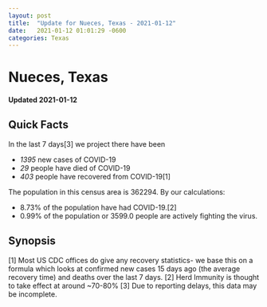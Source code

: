 ```yaml
---
layout: post
title:  "Update for Nueces, Texas - 2021-01-12"
date:   2021-01-12 01:01:29 -0600
categories: Texas
---
```


# Nueces, Texas
#### Updated 2021-01-12

## Quick Facts

In the last 7 days[3] we project there have been
- *1395* new cases of COVID-19
- *29* people have died of COVID-19
- *403* people have recovered from COVID-19[1]

The population in this census area is 362294. By our calculations:
- 8.73% of the population have had COVID-19.[2]
- 0.99% of the population or 3599.0 people are actively fighting the virus.

## Synopsis




[1] Most US CDC offices do give any recovery statistics- we base this on a formula which looks at confirmed new cases
15 days ago (the average recovery time) and deaths over the last 7 days.
[2] Herd Immunity is thought to take effect at around ~70-80%
[3] Due to reporting delays, this data may be incomplete. 
    